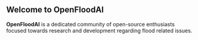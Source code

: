 ## Welcome to OpenFloodAI

**OpenFloodAI** is a dedicated community of open-source enthusiasts focused towards research and development regarding flood related issues. 
